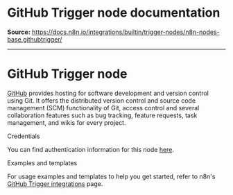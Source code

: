 # GitHub Trigger node documentation

**Source:** https://docs.n8n.io/integrations/builtin/trigger-nodes/n8n-nodes-base.githubtrigger/

---

# GitHub Trigger node

[GitHub](https://github.com/) provides hosting for software development and version control using Git. It offers the distributed version control and source code management (SCM) functionality of Git, access control and several collaboration features such as bug tracking, feature requests, task management, and wikis for every project.

Credentials

You can find authentication information for this node [here](../../credentials/github/).

Examples and templates

For usage examples and templates to help you get started, refer to n8n's [GitHub Trigger integrations](https://n8n.io/integrations/github-trigger/) page.
